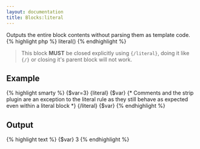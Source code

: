 ```yaml
---
layout: documentation
title: Blocks:literal
---
```


Outputs the entire block contents without parsing them as template code.
{% highlight php %}
literal()
{% endhighlight %}

> This block **MUST** be closed explicitly using `{/literal}`, doing it like `{/}` or closing it's parent block will not work.

## Example
{% highlight smarty %}
{$var=3}
{literal}
 {$var} {* Comments and the strip plugin are an exception to the literal rule as they still behave as expected even within a literal block *}
{/literal}
{$var}
{% endhighlight %}

## Output
{% highlight text %}
{$var} 
3
{% endhighlight %}